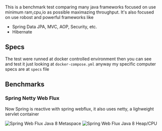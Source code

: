 This is a benchmark test comparing many java frameworks focused on use minimum ram,cpu,io as possible maximazing throughput. It's also focused on use robost and powerful frameworks like

* Spring Data JPA, MVC, AOP, Security, etc.
* Hibernate

## Specs
The test were runned at docker controlled environment then you can see and test it just looking at `docker-compose.yml` anyway my specific computer specs are at `specs` file

## Benchmarks

### Spring Netty Web Flux
Now Spring is reactive with spring webflux, it also uses netty, a lighweight servlet container

![Spring Web Flux Java 8 Metaspace](https://i.imgur.com/rtPUjuf.png)
![Spring Web Flux Java 8 Heap/CPU](https://i.imgur.com/ERuiEky.png)
